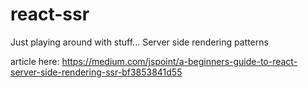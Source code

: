 # react-ssr
Just playing around with stuff... Server side rendering patterns

article here: 
https://medium.com/jspoint/a-beginners-guide-to-react-server-side-rendering-ssr-bf3853841d55